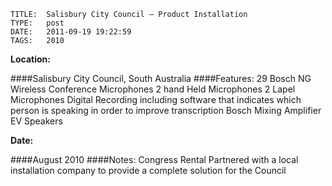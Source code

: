     
    TITLE: 	Salisbury City Council – Product Installation	
    TYPE: 	post	
    DATE: 	2011-09-19 19:22:59	
    TAGS: 	2010	


**Location:**

####Salisbury City Council,
South Australia
####Features:
29 Bosch NG Wireless Conference Microphones
2 hand Held Microphones
2 Lapel Microphones
Digital Recording including software that indicates
which person is speaking in order to improve transcription
Bosch Mixing Amplifier
EV Speakers

**Date:**

####August 2010
####Notes:
Congress Rental Partnered with a local installation company to provide a complete solution for the Council






























